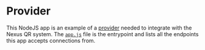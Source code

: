 # Provider

This NodeJS app is an example of a [provider](https://docs.komoju.com/en/qr/overview/#terminology) needed to integrate with the Nexus QR system. The [`app.js`](./app.js) file is the entrypoint and lists all the endpoints this app accepts connections from.